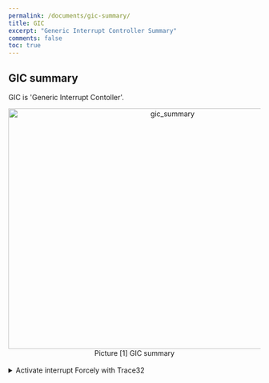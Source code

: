 ```yaml
---
permalink: /documents/gic-summary/
title: GIC
excerpt: "Generic Interrupt Controller Summary"
comments: false
toc: true
---
```


## GIC summary

GIC is 'Generic Interrupt Contoller'.<br>

<div style="text-align: center;">
  <img src="/documents/images/gic/gic_summary.png" alt="gic_summary" width="640" height="480"><br>
  <span style="{{ site.img }}">Picture [1] GIC summary</span>
</div>
<br>

<details>
  <summary>Activate interrupt Forcely with Trace32</summary>
  <p>
    Write Target interrupt status register in <span style="{{ site.code }}">ISPENDR(base + 0x200)</span><br>
    The <span style="{{ site.code }}">ICPENDR(base + 0x280)</span> is mirrored to the ISPENDR.<br>
    <br>

    If you write <span style="{{ site.code }}">0x101</span> on <span style="{{ site.code }}">ISPENDR</span> to force interrupts 32 and 34,<br>
    <U>you <B>should not write</B> <span style="{{ site.code }}">0x100</span> on <span style="{{ site.code }}">ISPENDR</span></U> to clear interrupt 32.<br>
    <U><span style="{{ site.code }}">0x100</span> <B>should be used</B> for <span style="{{ site.code }}">ICPENDR</span></U> .<br>
    <br>

    If your development environment is an environment<br>
    where you can toggle the interrupt polarity,(e.g. PIC .. programmable interrupt controller)<br>
    <span style="{{ site.code }}">You can do interrupt set/clear just by toggling the polarity</span> .<br>
  </p>
</details>
